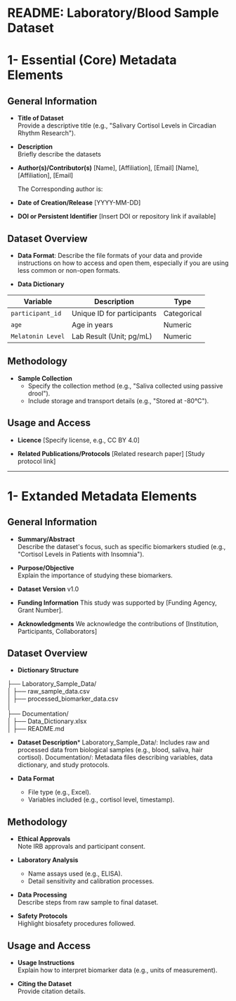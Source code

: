 # README: Laboratory/Blood Sample Dataset

# 1- Essential (Core) Metadata Elements  

## General Information

- **Title of Dataset**  
  Provide a descriptive title (e.g., "Salivary Cortisol Levels in Circadian Rhythm Research").

- **Description**  
  Briefly describe the datasets

- **Author(s)/Contributor(s)**
  [Name], [Affiliation], [Email]
  [Name], [Affiliation], [Email]

  The Corresponding author is: 

- **Date of Creation/Release** [YYYY-MM-DD]

- **DOI or Persistent Identifier** [Insert DOI or repository link if available]

## Dataset Overview

- **Data Format**:
  Describe the file formats of your data and provide instructions on how to access and open them, especially if you are using less common or non-open formats.

- **Data Dictionary**

| **Variable**     | **Description**                | **Type**     |  
|------------------|--------------------------------|--------------|  
| `participant_id` | Unique ID for participants     | Categorical  |  
| `age`            | Age in years                   | Numeric      |
| `Melatonin Level`| Lab Result (Unit; pg/mL)       | Numeric      |


## Methodology

- **Sample Collection**  
  - Specify the collection method (e.g., "Saliva collected using passive drool").  
  - Include storage and transport details (e.g., "Stored at -80°C").


## Usage and Access

- **Licence** 
  [Specify license, e.g., CC BY 4.0]

- **Related Publications/Protocols**
  [Related research paper]
  [Study protocol link]

---


# 1- Extanded Metadata Elements 

## General Information

- **Summary/Abstract**  
  Describe the dataset's focus, such as specific biomarkers studied (e.g., "Cortisol Levels in Patients with Insomnia").

- **Purpose/Objective**  
  Explain the importance of studying these biomarkers.

- **Dataset Version** v1.0

- **Funding Information** This study was supported by [Funding Agency, Grant Number].

- **Acknowledgments**
  We acknowledge the contributions of [Institution, Participants, Collaborators]


## Dataset Overview

- **Dictionary Structure**

├── Laboratory_Sample_Data/    
│   ├── raw_sample_data.csv    
│   ├── processed_biomarker_data.csv     
│      
├── Documentation/    
│   ├── Data_Dictionary.xlsx    
│   ├── README.md     

- **Dataset Description***
  Laboratory_Sample_Data/: Includes raw and processed data from biological samples (e.g., blood, saliva, hair cortisol).
  Documentation/: Metadata files describing variables, data dictionary, and study protocols.

- **Data Format**  
  - File type (e.g., Excel).  
  - Variables included (e.g., cortisol level, timestamp).

## Methodology

- **Ethical Approvals**  
  Note IRB approvals and participant consent.

- **Laboratory Analysis**  
  - Name assays used (e.g., ELISA).  
  - Detail sensitivity and calibration processes.
  
- **Data Processing**  
  Describe steps from raw sample to final dataset.

- **Safety Protocols**  
  Highlight biosafety procedures followed.


## Usage and Access

- **Usage Instructions**  
  Explain how to interpret biomarker data (e.g., units of measurement).

- **Citing the Dataset**  
  Provide citation details.

